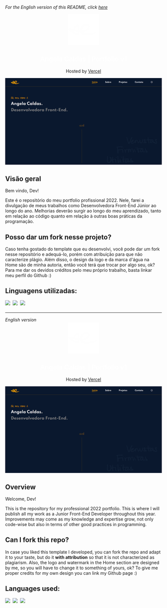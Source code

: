 _For the English version of this README, click [here](#English)_

<div align="center">
  <img src="https://raw.githubusercontent.com/sucodelarangela/portfolio/816c8f9d4e2ed795a95f931e8e937acf70c5d228/images/logo_white.svg" alt="Angela's logo" style="width: 100px">
  <h2>
    <a href="https://angelacaldas.vercel.app/" target="_blank" style="text-decoration: none; color: white">Angela Caldas | Portfolio v1</a>
  </h2>
  <p>Hosted by <a href="https://vercel.com/">Vercel</a></p>
</div>

![](/images/og_image.PNG)

## Visão geral

Bem vindo, Dev!

Este é o repositório do meu portfolio profissional 2022. Nele, farei a divulgação de meus trabalhos como Desenvolvedora Front-End Júnior ao longo do ano. Melhorias deverão surgir ao longo do meu aprendizado, tanto em relação ao código quanto em relação à outras boas práticas da programação.

## Posso dar um fork nesse projeto?

Caso tenha gostado do template que eu desenvolvi, você pode dar um fork nesse repositório e adequá-lo, porém com atribuição para que não caracterize plágio. Além disso, o design da logo e da marca d'água na Home são de minha autoria, então você terá que trocar por algo seu, ok? Para me dar os devidos créditos pelo meu próprio trabalho, basta linkar meu perfil do Github :)

## Linguagens utilizadas:

<div style="display: grid; grid-auto-flow:column; width: fit-content; gap: 0.5rem;">
  <img height="25px" src="https://cdn.jsdelivr.net/gh/devicons/devicon/icons/html5/html5-original.svg" />
  <img height="25px" src="https://cdn.jsdelivr.net/gh/devicons/devicon/icons/css3/css3-original.svg" />
  <img height="25px" src="https://cdn.jsdelivr.net/gh/devicons/devicon/icons/javascript/javascript-original.svg" />
</div>

---

<div id="English" style="font-style: italic;">English version</div>

<div align="center">
  <img src="https://raw.githubusercontent.com/sucodelarangela/portfolio/816c8f9d4e2ed795a95f931e8e937acf70c5d228/images/logo_white.svg" alt="Angela's logo" style="width: 100px">
  <h2>
    <a href="https://angelacaldas.vercel.app/" target="_blank" style="text-decoration: none; color: white">Angela Caldas | Portfolio v1</a>
  </h2>
  <p>Hosted by <a href="https://vercel.com/">Vercel</a></p>
</div>

![](/images/og_image.PNG)

## Overview

Welcome, Dev!

This is the repository for my professional 2022 portfolio. This is where I will publish all my work as a Junior Front-End Developer throughout this year. Improvements may come as my knowledge and expertise grow, not only code-wise but also in terms of other good practices in programming.

## Can I fork this repo?

In case you liked this template I developed, you can fork the repo and adapt it to your taste, but do it **with attribution** so that it is not characterized as plagiarism. Also, the logo and watermark in the Home section are designed by me, so you will have to change it to something of yours, ok? To give me proper credits for my own design you can link my Github page :)

## Languages used:

<div style="display: grid; grid-auto-flow:column; width: fit-content; gap: 0.5rem;">
  <img height="25px" src="https://cdn.jsdelivr.net/gh/devicons/devicon/icons/html5/html5-original.svg" />
  <img height="25px" src="https://cdn.jsdelivr.net/gh/devicons/devicon/icons/css3/css3-original.svg" />
  <img height="25px" src="https://cdn.jsdelivr.net/gh/devicons/devicon/icons/javascript/javascript-original.svg" />
</div>
